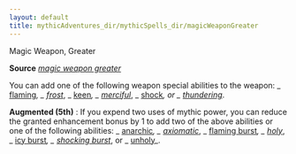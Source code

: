 ```yaml
---
layout: default
title: mythicAdventures_dir/mythicSpells_dir/magicWeaponGreater
---
```

Magic Weapon, Greater

**Source** [_magic weapon greater_](../spells_dir/magicWeapon#_magic-weapon-greater)

You can add one of the following weapon special abilities to the weapon: _ [flaming](../magicItems_dir/weapons#_weapons-flaming)_, _ [frost](../magicItems_dir/weapons#_weapons-frost)_, _ [keen](../magicItems_dir/weapons#_weapons-keen)_, _ [merciful](../magicItems_dir/weapons#_weapons-merciful)_, _ [shock](../magicItems_dir/weapons#_weapons-shock)_, or _ [thundering](../magicItems_dir/weapons#_thundering)_.

**Augmented (5th)** : If you expend two uses of mythic power, you can reduce the granted enhancement bonus by 1 to add two of the above abilities or one of the following abilities: _ [anarchic](../magicItems_dir/weapons#_weapons-anarchic)_, _ [axiomatic](../magicItems_dir/weapons#_weapons-axiomatic)_, _ [flaming burst](../magicItems_dir/weapons#_weapons-flaming-burst)_, _ [holy](../magicItems_dir/weapons#_weapons-holy)_, _ [icy burst](../magicItems_dir/weapons#_weapons-icy-burst)_, _ [shocking burst](../magicItems_dir/weapons#_weapons-shocking-burst)_, or _ [unholy](../magicItems_dir/weapons#_unholy)_.

